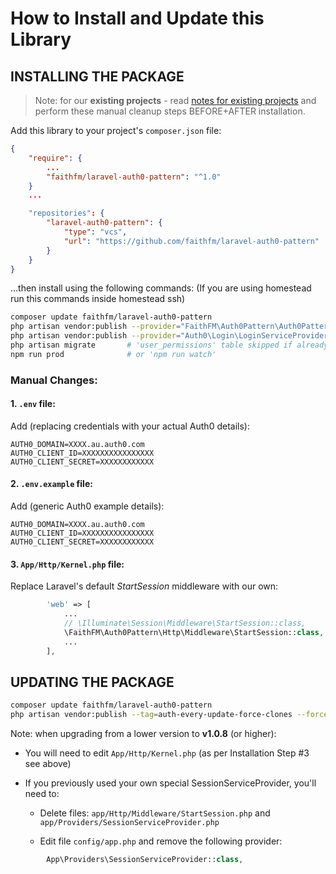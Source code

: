 # How to Install and Update  this Library

## INSTALLING THE PACKAGE

> Note: for our **existing projects** - read [notes for existing projects](docs/installation-existing-project-additional-steps.md) and perform these manual cleanup steps BEFORE+AFTER installation.

Add this library to your project's `composer.json` file:

```json
{
    "require": {
        ...
        "faithfm/laravel-auth0-pattern": "^1.0"
    }
    ...

    "repositories": {
        "laravel-auth0-pattern": {
            "type": "vcs",
            "url": "https://github.com/faithfm/laravel-auth0-pattern"
        }
    }
}
```

...then install using the following commands:
(If you are using homestead run this commands inside homestead ssh)

```bash
composer update faithfm/laravel-auth0-pattern
php artisan vendor:publish --provider="FaithFM\Auth0Pattern\Auth0PatternServiceProvider" --force
php artisan vendor:publish --provider="Auth0\Login\LoginServiceProvider" --force
php artisan migrate       # 'user_permissions' table skipped if already exists
npm run prod              # or 'npm run watch'
```

### Manual Changes:

#### 1. `.env` file:

Add (replacing credentials with your actual Auth0 details):

```env
AUTH0_DOMAIN=XXXX.au.auth0.com
AUTH0_CLIENT_ID=XXXXXXXXXXXXXXXX
AUTH0_CLIENT_SECRET=XXXXXXXXXXXX
```

#### 2. `.env.example` file:

Add (generic Auth0 example details):

```env
AUTH0_DOMAIN=XXXX.au.auth0.com
AUTH0_CLIENT_ID=XXXXXXXXXXXXXXXX
AUTH0_CLIENT_SECRET=XXXXXXXXXXXX
```

#### 3. `App/Http/Kernel.php` file:

Replace Laravel's default *StartSession* middleware with our own:

```php
        'web' => [
            ...
            // \Illuminate\Session\Middleware\StartSession::class,      // replace with...
            \FaithFM\Auth0Pattern\Http\Middleware\StartSession::class,  // ...the class from Auth0Pattern - which doesn't create hundreds of session files when request contains 'api_token=XXXX'
            ...
        ],

```


## UPDATING THE PACKAGE

```bash
composer update faithfm/laravel-auth0-pattern
php artisan vendor:publish --tag=auth-every-update-force-clones --force
```

Note: when upgrading from a lower version to **v1.0.8** (or higher):

* You will need to edit `App/Http/Kernel.php` (as per Installation Step #3 see above)

* If you previously used your own special SessionServiceProvider, you'll need to:

  * Delete files: `app/Http/Middleware/StartSession.php` and `app/Providers/SessionServiceProvider.php`

  * Edit file `config/app.php` and remove the following provider:

```php
        App\Providers\SessionServiceProvider::class,
```
